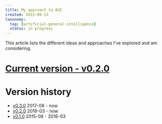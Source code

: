 ```yaml
---
title: My approach to AGI
created: 2015-08-13
taxonomy:
  tag: [artificial-general-intelligence]
  status: in progress
---
```


This article lists the different ideas and approaches I've explored and am considering.

# [Current version - v0.2.0](v0.2.0/article.md)

# Version history
* [v0.3.0](v0.3.0/article.md) 2017-08 - now
* [v0.2.0](v0.2.0/article.md) 2016-03 - now
* [v0.1.0](v0.1.0/article.md) 2015-08 - 2016-03
